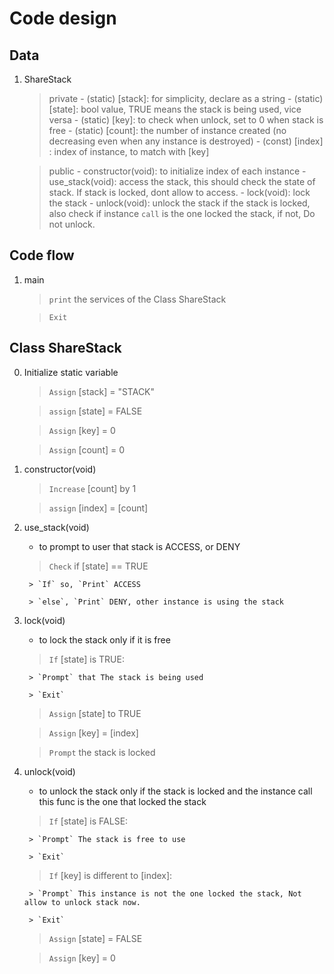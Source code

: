 
# Code design


## Data
1. ShareStack
	> private
		- (static) [stack]: for simplicity, declare as a string
		- (static) [state]: bool value, TRUE means the stack is being used, vice versa
		- (static) [key]: to check when unlock, set to 0 when stack is free 
		- (static) [count]: the number of instance created (no decreasing even when any instance is destroyed)
		- (const) [index] : index of instance, to match with [key]

	> public
		- constructor(void): to initialize index of each instance
		- use_stack(void): access the stack, this should check the state of stack. If stack is locked, dont allow to access.
		- lock(void): lock the stack
		- unlock(void): unlock the stack if the stack is locked, also check if instance `call` is the one locked the stack, if not, Do not unlock.


## Code flow
1. main
	> `print` the services of the Class ShareStack

	> `Exit`


## Class ShareStack

0. Initialize static variable
	> `Assign` [stack] = "STACK"

	> `assign` [state] = FALSE

	> `Assign` [key] = 0

	> `Assign` [count] = 0

1. constructor(void)
	> `Increase` [count] by 1

	> `assign` [index] = [count]

2. use_stack(void)
	- to prompt to user that stack is ACCESS, or DENY
	> `Check` if [state] == TRUE

		> `If` so, `Print` ACCESS

		> `else`, `Print` DENY, other instance is using the stack

3. lock(void)
	- to lock the stack only if it is free

	<!-- Check if the stack is locked -->
	> `If` [state] is TRUE:

		> `Prompt` that The stack is being used

		> `Exit`

	> `Assign` [state] to TRUE

	> `Assign` [key] = [index]

	> `Prompt` the stack is locked

4. unlock(void)
	- to unlock the stack only if the stack is locked and the instance call this func is the one that locked the stack

	> `If` [state] is FALSE:

		> `Prompt` The stack is free to use

		> `Exit`

	> `If` [key] is different to [index]:

		> `Prompt` This instance is not the one locked the stack, Not allow to unlock stack now.

		> `Exit`

	> `Assign` [state] = FALSE

	> `Assign` [key] = 0

	



